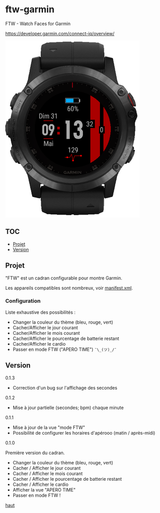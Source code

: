 # ftw-garmin
FTW - Watch Faces for Garmin

https://developer.garmin.com/connect-iq/overview/

![IMAGE](resources/images/screenshots/ftw01_fr.png)

## TOC

* [Projet](#projet)
* [Version](#version)

## Projet

"FTW" est un cadran configurable pour montre Garmin.

Les appareils compatibles sont nombreux, voir [manifest.xml](https://github.com/joakim-ribier/ftw-garmin/blob/master/manifest.xml#L4).

### Configuration

Liste exhaustive des possibilités :

* Changer la couleur du thème (bleu, rouge, vert)
* Cacher/Afficher le jour courant
* Cacher/Afficher le mois courant
* Cacher/Afficher le pourcentage de batterie restant
* Cacher/Afficher le cardio
* Passer en mode FTW ("APERO TIME") `¯\_(ツ)_/¯`

## Version

0.1.3

* Correction d'un bug sur l'affichage des secondes

0.1.2

* Mise à jour partielle (secondes; bpm) chaque minute

0.1.1

* Mise à jour de la vue "mode FTW"
* Possibilité de configurer les horaires d'apérooo (matin / après-midi)

0.1.0

Première version du cadran.

* Changer la couleur du thème (bleu, rouge, vert)
* Cacher / Afficher le jour courant
* Cacher / Afficher le mois courant
* Cacher / Afficher le pourcentage de batterie restant
* Cacher / Afficher le cardio
* Afficher la vue "APERO TIME"
* Passer en mode FTW !

[haut](#toc)